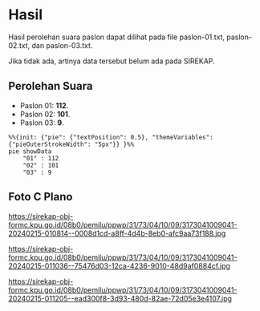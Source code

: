 # Hasil

Hasil perolehan suara paslon dapat dilihat pada file paslon-01.txt, paslon-02.txt, dan paslon-03.txt.

Jika tidak ada, artinya data tersebut belum ada pada SIREKAP.

## Perolehan Suara

 * Paslon 01: **112**.
 * Paslon 02: **101**.
 * Paslon 03: **9**.

```mermaid
%%{init: {"pie": {"textPosition": 0.5}, "themeVariables": {"pieOuterStrokeWidth": "5px"}} }%%
pie showData
    "01" : 112
    "02" : 101
    "03" : 9
```
## Foto C Plano

https://sirekap-obj-formc.kpu.go.id/08b0/pemilu/ppwp/31/73/04/10/09/3173041009041-20240215-010814--0008d1cd-a8ff-4d4b-8eb0-afc9aa73f188.jpg

https://sirekap-obj-formc.kpu.go.id/08b0/pemilu/ppwp/31/73/04/10/09/3173041009041-20240215-011036--75476d03-12ca-4236-9010-48d9af0884cf.jpg

https://sirekap-obj-formc.kpu.go.id/08b0/pemilu/ppwp/31/73/04/10/09/3173041009041-20240215-011205--ead300f8-3d93-480d-82ae-72d05e3e4107.jpg
